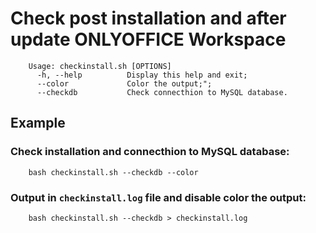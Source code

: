 # Check post installation and after update ONLYOFFICE Workspace

		Usage: checkinstall.sh [OPTIONS]
		  -h, --help          Display this help and exit;
 		  --color             Color the output;";
		  --checkdb           Check connecthion to MySQL database.

## Example
### Check installation and connecthion to MySQL database:
		bash checkinstall.sh --checkdb --color
### Output in `checkinstall.log` file and disable color the output:
		bash checkinstall.sh --checkdb > checkinstall.log
